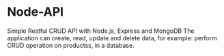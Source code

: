 # Node-API

Simple Restful CRUD API with Node.js, Express and MongoDB
The application can create, read, update and delete data, for example: perform CRUD operation on productss, in a database.
